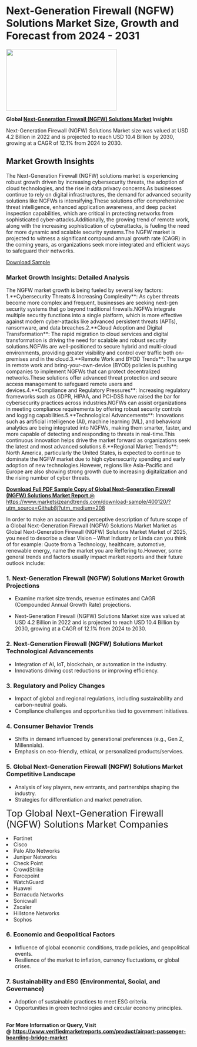 <H1>Next-Generation Firewall (NGFW) Solutions Market Size, Growth and Forecast from 2024 - 2031</H1><img class="aligncenter size-medium wp-image-584254" src="https://thirdeyenews.in/wp-content/uploads/2024/09/Global-Market-Research-300x168.jpeg" alt="" width="300" height="168" /><p><strong>Global&nbsp;<a href="https://www.marketsizeandtrends.com/download-sample/400120/?utm_source=Github8j?utm_medium=208">Next-Generation Firewall (NGFW) Solutions Market</a> Insights</strong></p><p>Next-Generation Firewall (NGFW) Solutions Market size was valued at USD 4.2 Billion in 2022 and is projected to reach USD 10.4 Billion by 2030, growing at a CAGR of 12.1% from 2024 to 2030.</p><p><h2>Market Growth Insights</h2> The Next-Generation Firewall (NGFW) solutions market is experiencing robust growth driven by increasing cybersecurity threats, the adoption of cloud technologies, and the rise in data privacy concerns.As businesses continue to rely on digital infrastructures, the demand for advanced security solutions like NGFWs is intensifying.These solutions offer comprehensive threat intelligence, enhanced application awareness, and deep packet inspection capabilities, which are critical in protecting networks from sophisticated cyber-attacks.Additionally, the growing trend of remote work, along with the increasing sophistication of cyberattacks, is fueling the need for more dynamic and scalable security systems.The NGFW market is projected to witness a significant compound annual growth rate (CAGR) in the coming years, as organizations seek more integrated and efficient ways to safeguard their networks.<p><a href="#">Download Sample</a></p> <h3>Market Growth Insights: Detailed Analysis</h3> The NGFW market growth is being fueled by several key factors: 1.**Cybersecurity Threats & Increasing Complexity**: As cyber threats become more complex and frequent, businesses are seeking next-gen security systems that go beyond traditional firewalls.NGFWs integrate multiple security functions into a single platform, which is more effective against modern cyber-attacks like advanced persistent threats (APTs), ransomware, and data breaches.2.**Cloud Adoption and Digital Transformation**: The rapid migration to cloud services and digital transformation is driving the need for scalable and robust security solutions.NGFWs are well-positioned to secure hybrid and multi-cloud environments, providing greater visibility and control over traffic both on-premises and in the cloud.3.**Remote Work and BYOD Trends**: The surge in remote work and bring-your-own-device (BYOD) policies is pushing companies to implement NGFWs that can protect decentralized networks.These solutions offer advanced threat protection and secure access management to safeguard remote users and devices.4.**Compliance and Regulatory Pressures**: Increasing regulatory frameworks such as GDPR, HIPAA, and PCI-DSS have raised the bar for cybersecurity practices across industries.NGFWs can assist organizations in meeting compliance requirements by offering robust security controls and logging capabilities.5.**Technological Advancements**: Innovations such as artificial intelligence (AI), machine learning (ML), and behavioral analytics are being integrated into NGFWs, making them smarter, faster, and more capable of detecting and responding to threats in real-time.This continuous innovation helps drive the market forward as organizations seek the latest and most advanced solutions.6.**Regional Market Trends**: North America, particularly the United States, is expected to continue to dominate the NGFW market due to high cybersecurity spending and early adoption of new technologies.However, regions like Asia-Pacific and Europe are also showing strong growth due to increasing digitalization and the rising number of cyber threats.<p><a href="#"></p><p><span class=""><strong>Download Full PDF Sample Copy of Global Next-Generation Firewall (NGFW) Solutions Market Report</strong> @ <a href="https://www.marketsizeandtrends.com/download-sample/400120/?utm_source=Github8j?utm_medium=208" target="_blank">https://www.marketsizeandtrends.com/download-sample/400120/?utm_source=Github8j?utm_medium=208</a></span></p><p>In order to make an accurate and perceptive description of future scope of a Global&nbsp;Next-Generation Firewall (NGFW) Solutions Market Market as Global&nbsp;Next-Generation Firewall (NGFW) Solutions Market Market of 2025, you need to describe a clear Vision &ndash; What Industry or Linda can you think of for example: Quote from a Technology, healthcare, automotive, renewable energy, name the market you are Reffering to.However, some general trends and factors usually impact market reports and their future outlook include:</p><h3>1.&nbsp;<strong>Next-Generation Firewall (NGFW) Solutions Market Growth Projections</strong></h3><ul><li>Examine market size trends, revenue estimates and CAGR (Compounded Annual Growth Rate) projections.</li><li><p>Next-Generation Firewall (NGFW) Solutions Market size was valued at USD 4.2 Billion in 2022 and is projected to reach USD 10.4 Billion by 2030, growing at a CAGR of 12.1% from 2024 to 2030.</p></li></ul><h3>2.&nbsp;<strong>Next-Generation Firewall (NGFW) Solutions Market Technological Advancements</strong></h3><ul><li>Integration of AI, IoT, blockchain, or automation in the industry.</li><li>Innovations driving cost reductions or improving efficiency.</li></ul><h3>3.&nbsp;<strong>Regulatory and Policy Changes</strong></h3><ul><li>Impact of global and regional regulations, including sustainability and carbon-neutral goals.</li><li>Compliance challenges and opportunities tied to government initiatives.</li></ul><h3>4.&nbsp;<strong>Consumer Behavior Trends</strong></h3><ul><li>Shifts in demand influenced by generational preferences (e.g., Gen Z, Millennials).</li><li>Emphasis on eco-friendly, ethical, or personalized products/services.</li></ul><h3>5.&nbsp;<strong>Global Next-Generation Firewall (NGFW) Solutions Market Competitive Landscape</strong></h3><ul><li>Analysis of key players, new entrants, and partnerships shaping the industry.</li><li>Strategies for differentiation and market penetration.</li></ul><p data-pm-slice="1 1 []"><span style="color: inherit; font-family: inherit; font-size: 25px;">Top Global Next-Generation Firewall (NGFW) Solutions Market Companies</span></p><div class="" data-test-id=""><p><li>Fortinet</li><li> Cisco</li><li> Palo Alto Networks</li><li> Juniper Networks</li><li> Check Point</li><li> CrowdStrike</li><li> Forcepoint</li><li> WatchGuard</li><li> Huawei</li><li> Barracuda Networks</li><li> Sonicwall</li><li> Zscaler</li><li> Hillstone Networks</li><li> Sophos</li></p></div><h3>6.&nbsp;<strong>Economic and Geopolitical Factors</strong></h3><ul><li>Influence of global economic conditions, trade policies, and geopolitical events.</li><li>Resilience of the market to inflation, currency fluctuations, or global crises.</li></ul><h3>7.&nbsp;<strong>Sustainability and ESG (Environmental, Social, and Governance)</strong></h3><ul><li>Adoption of sustainable practices to meet ESG criteria.</li><li>Opportunities in green technologies and circular economy principles.</li></ul><h2><strong style="font-size: 14px;">For More Information or Query, Visit @&nbsp;</strong><a style="background-color: #ffffff; font-size: 14px;" href="https://www.marketsizeandtrends.com/report/next-generation-firewall-ngfw-solutions-market/" target="_blank">https://www.verifiedmarketreports.com/product/airport-passenger-boarding-bridge-market</a></h2>